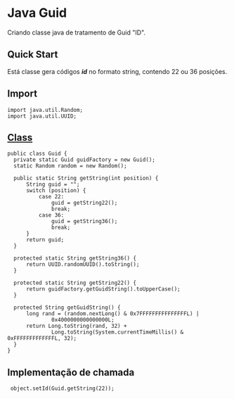 # Java Guid

Criando classe java de tratamento de Guid "ID".


## Quick Start
Está classe gera códigos ***id*** no formato string, contendo 22 ou 36 posições.

## Import
    import java.util.Random;
    import java.util.UUID;
    
    
## [Class](https://github.com/tuerepinto/java_guid/blob/master/Guid.java)
    public class Guid {
      private static Guid guidFactory = new Guid();
      static Random random = new Random();

      public static String getString(int position) {
          String guid = "";
          switch (position) {
              case 22:
                  guid = getString22();
                  break;
              case 36:
                  guid = getString36();
                  break;
          }
          return guid;
      }

      protected static String getString36() {
          return UUID.randomUUID().toString();
      }

      protected static String getString22() {
          return guidFactory.getGuidString().toUpperCase();
      }

      protected String getGuidString() {
          long rand = (random.nextLong() & 0x7FFFFFFFFFFFFFFFL) |
                  0x4000000000000000L;
          return Long.toString(rand, 32) +
                  Long.toString(System.currentTimeMillis() & 0xFFFFFFFFFFFFFL, 32);
      }
    }

## Implementação de chamada
     object.setId(Guid.getString(22));
